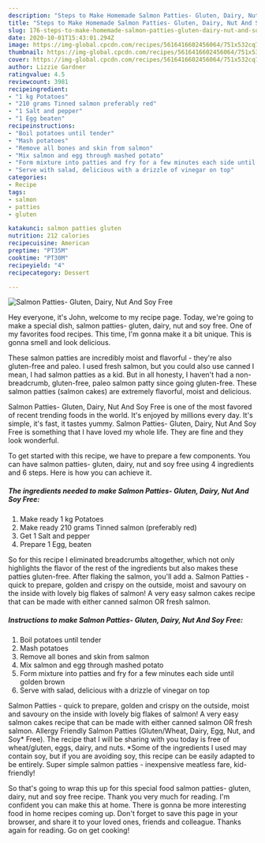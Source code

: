 ```yaml
---
description: "Steps to Make Homemade Salmon Patties- Gluten, Dairy, Nut And Soy Free"
title: "Steps to Make Homemade Salmon Patties- Gluten, Dairy, Nut And Soy Free"
slug: 176-steps-to-make-homemade-salmon-patties-gluten-dairy-nut-and-soy-free
date: 2020-10-01T15:43:01.294Z
image: https://img-global.cpcdn.com/recipes/5616416602456064/751x532cq70/salmon-patties-gluten-dairy-nut-and-soy-free-recipe-main-photo.jpg
thumbnail: https://img-global.cpcdn.com/recipes/5616416602456064/751x532cq70/salmon-patties-gluten-dairy-nut-and-soy-free-recipe-main-photo.jpg
cover: https://img-global.cpcdn.com/recipes/5616416602456064/751x532cq70/salmon-patties-gluten-dairy-nut-and-soy-free-recipe-main-photo.jpg
author: Lizzie Gardner
ratingvalue: 4.5
reviewcount: 3981
recipeingredient:
- "1 kg Potatoes"
- "210 grams Tinned salmon preferably red"
- "1 Salt and pepper"
- "1 Egg beaten"
recipeinstructions:
- "Boil potatoes until tender"
- "Mash potatoes"
- "Remove all bones and skin from salmon"
- "Mix salmon and egg through mashed potato"
- "Form mixture into patties and fry for a few minutes each side until golden brown"
- "Serve with salad, delicious with a drizzle of vinegar on top"
categories:
- Recipe
tags:
- salmon
- patties
- gluten

katakunci: salmon patties gluten 
nutrition: 212 calories
recipecuisine: American
preptime: "PT35M"
cooktime: "PT30M"
recipeyield: "4"
recipecategory: Dessert

---
```



![Salmon Patties- Gluten, Dairy, Nut And Soy Free](https://img-global.cpcdn.com/recipes/5616416602456064/751x532cq70/salmon-patties-gluten-dairy-nut-and-soy-free-recipe-main-photo.jpg)

Hey everyone, it's John, welcome to my recipe page. Today, we're going to make a special dish, salmon patties- gluten, dairy, nut and soy free. One of my favorites food recipes. This time, I'm gonna make it a bit unique. This is gonna smell and look delicious.

These salmon patties are incredibly moist and flavorful - they&#39;re also gluten-free and paleo. I used fresh salmon, but you could also use canned I mean, I had salmon patties as a kid. But in all honesty, I haven&#39;t had a non-breadcrumb, gluten-free, paleo salmon patty since going gluten-free. These salmon patties (salmon cakes) are extremely flavorful, moist and delicious.

Salmon Patties- Gluten, Dairy, Nut And Soy Free is one of the most favored of recent trending foods in the world. It's enjoyed by millions every day. It's simple, it's fast, it tastes yummy. Salmon Patties- Gluten, Dairy, Nut And Soy Free is something that I have loved my whole life. They are fine and they look wonderful.


To get started with this recipe, we have to prepare a few components. You can have salmon patties- gluten, dairy, nut and soy free using 4 ingredients and 6 steps. Here is how you can achieve it.

<!--inarticleads1-->

##### The ingredients needed to make Salmon Patties- Gluten, Dairy, Nut And Soy Free:

1. Make ready 1 kg Potatoes
1. Make ready 210 grams Tinned salmon (preferably red)
1. Get 1 Salt and pepper
1. Prepare 1 Egg, beaten


So for this recipe I eliminated breadcrumbs altogether, which not only highlights the flavor of the rest of the ingredients but also makes these patties gluten-free. After flaking the salmon, you&#39;ll add a. Salmon Patties - quick to prepare, golden and crispy on the outside, moist and savoury on the inside with lovely big flakes of salmon! A very easy salmon cakes recipe that can be made with either canned salmon OR fresh salmon. 

<!--inarticleads2-->

##### Instructions to make Salmon Patties- Gluten, Dairy, Nut And Soy Free:

1. Boil potatoes until tender
1. Mash potatoes
1. Remove all bones and skin from salmon
1. Mix salmon and egg through mashed potato
1. Form mixture into patties and fry for a few minutes each side until golden brown
1. Serve with salad, delicious with a drizzle of vinegar on top


Salmon Patties - quick to prepare, golden and crispy on the outside, moist and savoury on the inside with lovely big flakes of salmon! A very easy salmon cakes recipe that can be made with either canned salmon OR fresh salmon. Allergy Friendly Salmon Patties (Gluten/Wheat, Dairy, Egg, Nut, and Soy* Free). The recipe that I will be sharing with you today is free of wheat/gluten, eggs, dairy, and nuts. *Some of the ingredients I used may contain soy, but if you are avoiding soy, this recipe can be easily adapted to be entirely. Super simple salmon patties - inexpensive meatless fare, kid-friendly! 

So that's going to wrap this up for this special food salmon patties- gluten, dairy, nut and soy free recipe. Thank you very much for reading. I'm confident you can make this at home. There is gonna be more interesting food in home recipes coming up. Don't forget to save this page in your browser, and share it to your loved ones, friends and colleague. Thanks again for reading. Go on get cooking!
